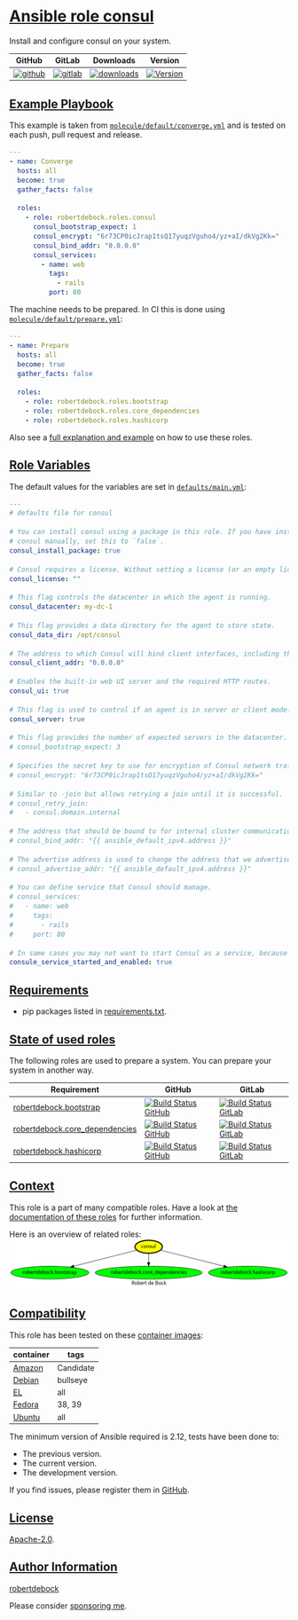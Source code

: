 # [Ansible role consul](#consul)

Install and configure consul on your system.

|GitHub|GitLab|Downloads|Version|
|------|------|---------|-------|
|[![github](https://github.com/robertdebock/ansible-role-consul/workflows/Ansible%20Molecule/badge.svg)](https://github.com/robertdebock/ansible-role-consul/actions)|[![gitlab](https://gitlab.com/robertdebock-iac/ansible-role-consul/badges/master/pipeline.svg)](https://gitlab.com/robertdebock-iac/ansible-role-consul)|[![downloads](https://img.shields.io/ansible/role/d/robertdebock/consul)](https://galaxy.ansible.com/robertdebock/consul)|[![Version](https://img.shields.io/github/release/robertdebock/ansible-role-consul.svg)](https://github.com/robertdebock/ansible-role-consul/releases/)|

## [Example Playbook](#example-playbook)

This example is taken from [`molecule/default/converge.yml`](https://github.com/robertdebock/ansible-role-consul/blob/master/molecule/default/converge.yml) and is tested on each push, pull request and release.

```yaml
---
- name: Converge
  hosts: all
  become: true
  gather_facts: false

  roles:
    - role: robertdebock.roles.consul
      consul_bootstrap_expect: 1
      consul_encrypt: "6r73CP0icJrap1tsQ17yuqzVguho4/yz+aI/dkVg2Kk="
      consul_bind_addr: "0.0.0.0"
      consul_services:
        - name: web
          tags:
            - rails
          port: 80
```

The machine needs to be prepared. In CI this is done using [`molecule/default/prepare.yml`](https://github.com/robertdebock/ansible-role-consul/blob/master/molecule/default/prepare.yml):

```yaml
---
- name: Prepare
  hosts: all
  become: true
  gather_facts: false

  roles:
    - role: robertdebock.roles.bootstrap
    - role: robertdebock.roles.core_dependencies
    - role: robertdebock.roles.hashicorp
```

Also see a [full explanation and example](https://robertdebock.nl/how-to-use-these-roles.html) on how to use these roles.

## [Role Variables](#role-variables)

The default values for the variables are set in [`defaults/main.yml`](https://github.com/robertdebock/ansible-role-consul/blob/master/defaults/main.yml):

```yaml
---
# defaults file for consul

# You can install consul using a package in this role. If you have installed
# consul manually, set this to `false`.
consul_install_package: true

# Consul requires a license. Without setting a license (or an empty license), some steps are skipped.
consul_license: ""

# This flag controls the datacenter in which the agent is running.
consul_datacenter: my-dc-1

# This flag provides a data directory for the agent to store state.
consul_data_dir: /opt/consul

# The address to which Consul will bind client interfaces, including the HTTP and DNS servers
consul_client_addr: "0.0.0.0"

# Enables the built-in web UI server and the required HTTP routes.
consul_ui: true

# This flag is used to control if an agent is in server or client mode.
consul_server: true

# This flag provides the number of expected servers in the datacenter.
# consul_bootstrap_expect: 3

# Specifies the secret key to use for encryption of Consul network traffic.
# consul_encrypt: "6r73CP0icJrap1tsQ17yuqzVguho4/yz+aI/dkVg2Kk="

# Similar to -join but allows retrying a join until it is successful.
# consul_retry_join:
#   - consul.domain.internal

# The address that should be bound to for internal cluster communications.
# consul_bind_addr: "{{ ansible_default_ipv4.address }}"

# The advertise address is used to change the address that we advertise to other nodes in the cluster.
# consul_advertise_addr: "{{ ansible_default_ipv4.address }}"

# You can define service that Consul should manage.
# consul_services:
#   - name: web
#     tags:
#       - rails
#     port: 80

# In same cases you may not want to start Consul as a service, because you are "bootstrapping" for example.
consule_service_started_and_enabled: true
```

## [Requirements](#requirements)

- pip packages listed in [requirements.txt](https://github.com/robertdebock/ansible-role-consul/blob/master/requirements.txt).

## [State of used roles](#state-of-used-roles)

The following roles are used to prepare a system. You can prepare your system in another way.

| Requirement | GitHub | GitLab |
|-------------|--------|--------|
|[robertdebock.bootstrap](https://galaxy.ansible.com/robertdebock/bootstrap)|[![Build Status GitHub](https://github.com/robertdebock/ansible-role-bootstrap/workflows/Ansible%20Molecule/badge.svg)](https://github.com/robertdebock/ansible-role-bootstrap/actions)|[![Build Status GitLab](https://gitlab.com/robertdebock-iac/ansible-role-bootstrap/badges/master/pipeline.svg)](https://gitlab.com/robertdebock-iac/ansible-role-bootstrap)|
|[robertdebock.core_dependencies](https://galaxy.ansible.com/robertdebock/core_dependencies)|[![Build Status GitHub](https://github.com/robertdebock/ansible-role-core_dependencies/workflows/Ansible%20Molecule/badge.svg)](https://github.com/robertdebock/ansible-role-core_dependencies/actions)|[![Build Status GitLab](https://gitlab.com/robertdebock-iac/ansible-role-core_dependencies/badges/master/pipeline.svg)](https://gitlab.com/robertdebock-iac/ansible-role-core_dependencies)|
|[robertdebock.hashicorp](https://galaxy.ansible.com/robertdebock/hashicorp)|[![Build Status GitHub](https://github.com/robertdebock/ansible-role-hashicorp/workflows/Ansible%20Molecule/badge.svg)](https://github.com/robertdebock/ansible-role-hashicorp/actions)|[![Build Status GitLab](https://gitlab.com/robertdebock-iac/ansible-role-hashicorp/badges/master/pipeline.svg)](https://gitlab.com/robertdebock-iac/ansible-role-hashicorp)|

## [Context](#context)

This role is a part of many compatible roles. Have a look at [the documentation of these roles](https://robertdebock.nl/) for further information.

Here is an overview of related roles:
![dependencies](https://raw.githubusercontent.com/robertdebock/ansible-role-consul/png/requirements.png "Dependencies")

## [Compatibility](#compatibility)

This role has been tested on these [container images](https://hub.docker.com/u/robertdebock):

|container|tags|
|---------|----|
|[Amazon](https://hub.docker.com/r/robertdebock/amazonlinux)|Candidate|
|[Debian](https://hub.docker.com/r/robertdebock/debian)|bullseye|
|[EL](https://hub.docker.com/r/robertdebock/enterpriselinux)|all|
|[Fedora](https://hub.docker.com/r/robertdebock/fedora)|38, 39|
|[Ubuntu](https://hub.docker.com/r/robertdebock/ubuntu)|all|

The minimum version of Ansible required is 2.12, tests have been done to:

- The previous version.
- The current version.
- The development version.

If you find issues, please register them in [GitHub](https://github.com/robertdebock/ansible-role-consul/issues).

## [License](#license)

[Apache-2.0](https://github.com/robertdebock/ansible-role-consul/blob/master/LICENSE).

## [Author Information](#author-information)

[robertdebock](https://robertdebock.nl/)

Please consider [sponsoring me](https://github.com/sponsors/robertdebock).
